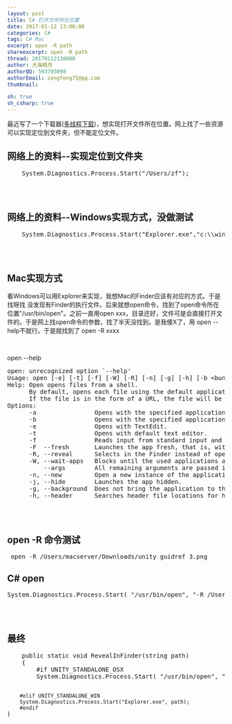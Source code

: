 ```yaml
---
layout: post
title: C# 打开文件所在位置
date: 2017-01-12 13:00:00
categories: C#
tags: C# Mac
excerpt: open -R path
shareexcerpt: open -R path
thread: 20170112130000
author: 大海明月
authorQQ: 593705098
authorEmail: zengfeng75@qq.com
thumbnail: 

sh: true
sh_csharp: true
---
```


<p>最近写了一个下载器(<a href="http://blog.ihaiu.com/unity-%E5%A4%9A%E7%BA%BF%E7%A8%8B%E4%B8%8B%E8%BD%BD/#content">多线程下载</a>)，想实现打开文件所在位置。网上找了一些资源可以实现定位到文件夹，但不能定位文件。</>

<h2 class="nav1">网络上的资料--实现定位到文件夹 </h2>
<pre>
	System.Diagnostics.Process.Start("/Users/zf");
</pre>
<br>
<br>

<h2 class="nav1">网络上的资料--Windows实现方式，没做测试 </h2>
<pre>
	System.Diagnostics.Process.Start("Explorer.exe","c:\\windows");
</pre>
<br>
<br>

<h2 class="nav1">Mac实现方式 </h2>
<p>看Windows可以用Explorer来实现，我想Mac的Finder应该有对应的方式。于是找呀找 没发现有Finder的执行文件。后来就想open命令，找到了open命令所在位置"/usr/bin/open"。之前一直用open xxx，目录还好，文件可是会直接打开文件的。于是网上找open命令的参数，找了半天没找到。是我傻X了，用 open --help不就行。于是就找到了 open -R xxxx</p>

<br>
<p>open --help</p>
<pre>
open: unrecognized option `--help'
Usage: open [-e] [-t] [-f] [-W] [-R] [-n] [-g] [-h] [-b &lt;bundle identifier&gt;] [-a &lt;application&gt;] [filenames] [--args arguments]
Help: Open opens files from a shell.
      By default, opens each file using the default application for that file.  
      If the file is in the form of a URL, the file will be opened as a URL.
Options: 
      -a                Opens with the specified application.
      -b                Opens with the specified application bundle identifier.
      -e                Opens with TextEdit.
      -t                Opens with default text editor.
      -f                Reads input from standard input and opens with TextEdit.
      -F  --fresh       Launches the app fresh, that is, without restoring windows. Saved persistent state is lost, excluding Untitled documents.
      -R, --reveal      Selects in the Finder instead of opening.
      -W, --wait-apps   Blocks until the used applications are closed (even if they were already running).
          --args        All remaining arguments are passed in argv to the application's main() function instead of opened.
      -n, --new         Open a new instance of the application even if one is already running.
      -j, --hide        Launches the app hidden.
      -g, --background  Does not bring the application to the foreground.
      -h, --header      Searches header file locations for headers matching the given filenames, and opens them.
</pre>
<br>
<br>

<h2 class="nav2">open -R 命令测试</h2>
<pre>
 open -R /Users/macserver/Downloads/unity_guidref_3.png
</pre>

<h2 class="nav2">C# open</h2>
<pre>
System.Diagnostics.Process.Start( "/usr/bin/open", "-R /Users/macserver/Downloads/unity_guidref_3.png");
</pre>




<br>
<br>
<h2 class="nav1">最终</h2>
<pre class="brush: csharp; ">
    public static void RevealInFinder(string path)
    {
        #if UNITY_STANDALONE_OSX
        System.Diagnostics.Process.Start( "/usr/bin/open", "-R " + path);

        #elif UNITY_STANDALONE_WIN
        System.Diagnostics.Process.Start("Explorer.exe", path);
        #endif
    }
</pre>

